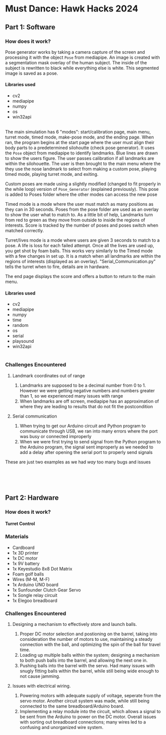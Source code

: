 # Must Dance: Hawk Hacks 2024 <br>

## Part 1: Software 
### How does it work? <br>
Pose generator works by taking a camera capture of the screen and processing it with the object <code>Pose</code> from mediapipe. An image is created with a segmentation mask overlay of the human subject. The inside of the subject is rewritten to black while everything else is white. This segmented image is saved as a pose.
#### Libraries used
- cv2
- mediapipe
- numpy
- os
- win32api <br><br>

The main simulation has 6 "modes": start/calibration page, main menu, turret mode, timed mode, make-pose mode, and the ending page. When ran, the program begins at the start page where the user must align their body parts to a predetermined silohoutte (check pose generator). It uses the <code>Pose</code> object from mediapipe to identify landmarks. Blue lines are drawn to show the users figure. The user passes calibration if all landmarks are within the silohouette. The user is then brought to the main menu where the they use the nose landmark to select from making a custom pose, playing timed mode, playing turret mode, and exiting.<br>

Custom poses are made using a slightly modified (changed to fit properly in the while loop) version of <code>Pose_Generator</code> (explained previously). This pose is added to Poses folder where the other modes can access the new pose<br>

Timed mode is a mode where the user must match as many positions as they can in 30 seconds. Poses from the pose folder are used as an overlay to show the user what to match to. As a little bit of help, Landmarks turn from red to green as they move from outside to inside the regions of interests. Score is tracked by the number of poses and poses switch when matched correctly. <br>

Turret/lives mode is a mode where users are given 3 seconds to match to a pose. A life is loss for each failed attempt. Once all the lives are used up, you get shot by foam balls. This works very similarly to the Timed mode with a few changes in set up. It is a match when all landmarks are within the regions of interests (displayed as an overlay). "Serial_Communication.py" tells the turret when to fire, details are in hardware. <br>

The end page displays the score and offers a button to return to the main menu.


#### Libraries used
- cv2
- mediapipe
- numpy
- time
- random
- os
- serial
- playsound
- win32api <br><br>
### Challenges Encountered
1. Landmark coordinates out of range
    1. Landmarks are supposed to be a decimal number from 0 to 1. However we were getting negative numbers and numbers greater than 1, so we experienced many issues with range
    2. When landmarks are off screen, mediapipe has an approximation of where they are leading to results that do not fit the postcondition

2. Serial communication
    1. When trying to get our Arduino circuit and Python program to communicate through USB, we ran into many errors where the port was busy or connected improperly
    2. When we were first trying to send signal from the Python program to the Arduino program, the signal sent improperly as we needed to add a delay after opening the serial port to properly send signals

These are just two examples as we had *way* too many bugs and issues

<br><br><br>

## Part 2: Hardware
### How does it work?
#### Turret Control
### Materials
- Cardboard
- 1x 3D printer
- 1x DC motor
- 1x 9V battery
- 1x Keyestudio 8x8 Dot Matrix
- Foam golf balls
- Wires (M-M, M-F)
- 1x Arduino UNO board
- 1x Sunfounder Clutch Gear Servo
- 1x Songle relay circuit
- 1x Elegoo breadboard
### Challenges Encountered
1. Designing a mechanism to effectively store and launch balls.
    1. Proper DC motor selection and postioning on the barrel, taking into consideration the number of motors to use, maintaining a steady connection with the ball, and optimizing the spin of the ball for travel time.
    2. Loading up multiple balls within the system; designing a mechanism to both push balls into the barrel, and allowing the next one in.
    3. Pushing balls into the barrel with the servo. Had many issues with snugly fitting balls within the barrel, while still being wide enough to not cause jamming.

2. Issues with electrical wiring.
    1. Powering motors with adequate supply of voltage, seperate from the servo motor. Another circuit system was made, while still being connected to the same breadboard/Arduino board.
    2. Implementing a relay module into the circuit, which allows a signal to be sent from the Arduino to power on the DC motor. 
Overall issues with sorting out breadboard connections; many wires led to a confusing and unorganized wire system.
